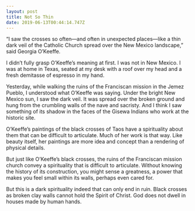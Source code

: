```yaml
---
layout: post
title: Not So Thin
date: 2019-06-13T00:44:14.747Z
---
```

“I saw the crosses so often—and often in unexpected places—like a thin dark veil of the Catholic Church spread over the New Mexico landscape,” said Georgia O’Keeffe.

I didn’t fully grasp O’Keeffe’s meaning at first. I was not in New Mexico. I was at home in Texas, seated at my desk with a roof over my head and a fresh demitasse of espresso in my hand.

Yesterday, while walking the ruins of the Franciscan mission in the Jemez Pueblo, I understood what O’Keeffe was saying. Under the bright New Mexico sun, I saw the dark veil. It was spread over the broken ground and hung from the crumbling walls of the nave and sacristy. And I think I saw something of its shadow in the faces of the Gisewa Indians who work at the historic site.  

O’Keeffe’s paintings of the black crosses of Taos have a spirituality about them that can be difficult to articulate. Much of her work is that way. Like beauty itself, her paintings are more idea and concept than a rendering of physical details.

But just like O’Keeffe’s black crosses, the ruins of the Franciscan mission church convey a spirituality that is difficult to articulate. Without knowing the history of its construction, you might sense a greatness, a power that makes you feel small within its walls, perhaps even cared for. 

But this is a dark spirituality indeed that can only end in ruin. Black crosses as broken clay walls cannot hold the Spirit of Christ. God does not dwell in houses made by human hands.
